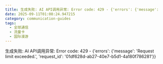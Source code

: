 ```yaml
---
title: 生成失败: AI API调用异常: Error code: 429 - {'errors': {'message': 'Request limit exceeded.', 'request_id': '88bb6027-5c77-4110-9aea-8134ca508db4'}}
date: 2025-09-11T01:08:24.947215
category: communication-guides
tags:
  - 全球通信
  - 流量卡
  - 国际漫游
---
```


生成失败: AI API调用异常: Error code: 429 - {'errors': {'message': 'Request limit exceeded.', 'request_id': '01df628d-ab27-40e7-b5d1-4a180f786281'}}